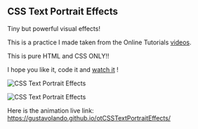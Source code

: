 ## CSS Text Portrait Effects

Tiny but powerful visual effects!

This is a practice I made taken from the Online Tutorials [videos](https://www.youtube.com/watch?v=WE6QTMQ-3r8).

This is pure HTML and CSS ONLY!!

I hope you like it, code it and [watch it](https://gustavolando.github.io/otCSSTextPortraitEffects/) !

![CSS Text Portrait Effects](https://gustavolando.github.io/otCSSTextPortraitEffects/CSS%20Text%20Portrait%20Effects.png)

![CSS Text Portrait Effects](https://gustavolando.github.io/otCSSTextPortraitEffects/Gustavo%20Portrait%20transparent.png)

Here is the animation live link:  https://gustavolando.github.io/otCSSTextPortraitEffects/
